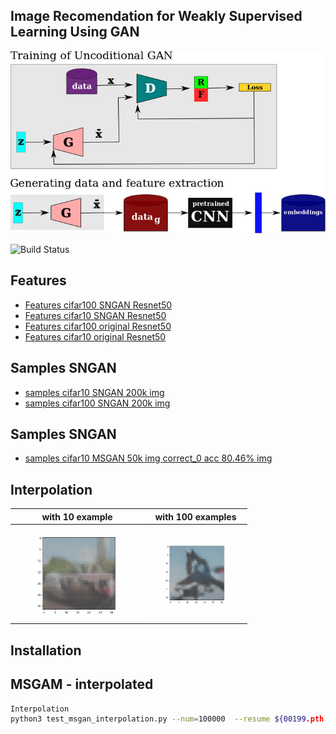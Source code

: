 ## Image Recomendation for Weakly Supervised Learning Using GAN

![N|Solid](https://github.com/henriqueburis/image-recomendation-for-weakly-supervised-learning-using-GAN/blob/main/a1443bca-3401-44d5-9350-ef50c393f129.jpg?raw=true)

![Build Status](https://travis-ci.org/joemccann/dillinger.svg?branch=master)


## Features

  - [Features cifar100 SNGAN Resnet50](https://drive.google.com/file/d/1gFfK7lzOqzJgRlAV4U8tstpGvYMtv8TX/view?usp=sharing)
  - [Features cifar10 SNGAN Resnet50](https://drive.google.com/file/d/1t_URo0NqnOJqQeR4kl-gpABUnhr_7Mw5/view?usp=sharing)
  - [Features cifar100 original Resnet50](https://drive.google.com/file/d/1-09ebn0a-v-jTy4uS1MRBcl8BxyBKKwc/view?usp=sharing)
  - [Features cifar10 original Resnet50](https://drive.google.com/file/d/1WZDPLqeRjC6IOAJSDV0JgriurMscBvWZ/view?usp=sharing)


## Samples SNGAN

  - [samples cifar10 SNGAN 200k img](https://drive.google.com/file/d/1-8VoomUgJgKWv6PjcUESSx-IkNMuEHdD/view?usp=sharing)
  - [samples cifar100 SNGAN 200k img](https://drive.google.com/file/d/17jgEoXO7p1uCpE4ET_c_1EANKirGw_XJ/view?usp=sharing)

## Samples SNGAN

  - [samples cifar10 MSGAN 50k img correct_0 acc 80.46%  img](https://drive.google.com/file/d/1Iz9S5cAUyKvg-4OCPAGdPE9jflUq0EYs/view?usp=sharing)

## Interpolation

with 10 example             |  with 100 examples
:-------------------------:|:-------------------------:
![](https://github.com/henriqueburis/image-recomendation-for-weakly-supervised-learning-using-GAN/blob/main/automobile-automobile.gif?raw=true) |  ![](https://github.com/henriqueburis/image-recomendation-for-weakly-supervised-learning-using-GAN/blob/main/4yjslk.gif?raw=true)

## Installation

## MSGAM - interpolated
```sh
Interpolation
python3 test_msgan_interpolation.py --num=100000  --resume ${00199.pth }
```
